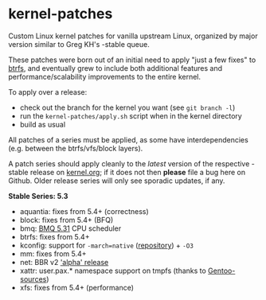 kernel-patches
==============

Custom Linux kernel patches for vanilla upstream Linux, organized by major
version similar to Greg KH's -stable queue.

These patches were born out of an initial need to apply "just a few fixes"
to [btrfs](https://btrfs.wiki.kernel.org/), and eventually grew to include both
additional features and performance/scalability improvements to the entire kernel.

To apply over a release:

- check out the branch for the kernel you want (see `git branch -l`)
- run the `kernel-patches/apply.sh` script when in the kernel directory
- build as usual

All patches of a series must be applied, as some have interdependencies
(e.g. between the btrfs/vfs/block layers).

A patch series should apply cleanly to the *latest* version of the respective -stable
release on [kernel.org](https://www.kernel.org/); if it does not then **please** file
a bug here on Github. Older release series will only see sporadic updates, if any.

**Stable Series: 5.3**

- aquantia: fixes from 5.4+ (correctness)
- block: fixes from 5.4+ (BFQ)
- bmq: [BMQ 5.31](https://cchalpha.blogspot.com/2019/10/bmq-v531-release.html) CPU scheduler
- btrfs: fixes from 5.4+
- kconfig: support for `-march=native` ([repository](https://github.com/graysky2/kernel_gcc_patch)) + `-O3`
- mm: fixes from 5.4+
- net: BBR v2 ['alpha' release](https://groups.google.com/forum/?hl=en#!topic/bbr-dev/_ydL31oYnoI)
- xattr: user.pax.* namespace support on tmpfs (thanks to [Gentoo-sources](https://gitweb.gentoo.org/proj/linux-patches.git/))
- xfs: fixes from 5.4+ (performance)

